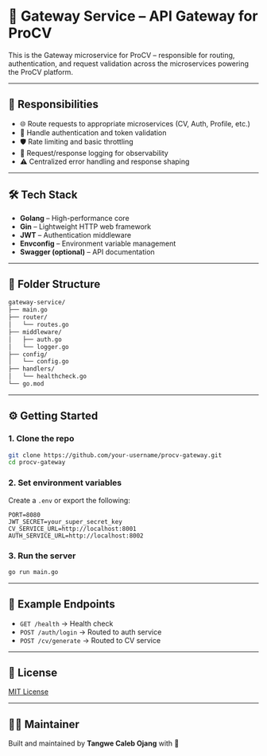 # 🚪 Gateway Service – API Gateway for ProCV

This is the Gateway microservice for ProCV – responsible for routing, authentication, and request validation across the microservices powering the ProCV platform.

---

## 🚀 Responsibilities

- 🌐 Route requests to appropriate microservices (CV, Auth, Profile, etc.)
- 🔐 Handle authentication and token validation
- 🛡 Rate limiting and basic throttling
- 🧰 Request/response logging for observability
- ⚠ Centralized error handling and response shaping

---

## 🛠 Tech Stack

- **Golang** – High-performance core
- **Gin** – Lightweight HTTP web framework
- **JWT** – Authentication middleware
- **Envconfig** – Environment variable management
- **Swagger (optional)** – API documentation

---

## 📁 Folder Structure

```bash
gateway-service/
├── main.go
├── router/
│   └── routes.go
├── middleware/
│   ├── auth.go
│   └── logger.go
├── config/
│   └── config.go
├── handlers/
│   └── healthcheck.go
└── go.mod
```

---

## ⚙️ Getting Started

### 1. Clone the repo
```bash
git clone https://github.com/your-username/procv-gateway.git
cd procv-gateway
```

### 2. Set environment variables
Create a `.env` or export the following:
```env
PORT=8080
JWT_SECRET=your_super_secret_key
CV_SERVICE_URL=http://localhost:8001
AUTH_SERVICE_URL=http://localhost:8002
```

### 3. Run the server
```bash
go run main.go
```

---

## 🧪 Example Endpoints

- `GET /health` → Health check
- `POST /auth/login` → Routed to auth service
- `POST /cv/generate` → Routed to CV service

---

## 📜 License

[MIT License](LICENSE)

---

## 👨‍💻 Maintainer

Built and maintained by **Tangwe Caleb Ojang** with 💙
